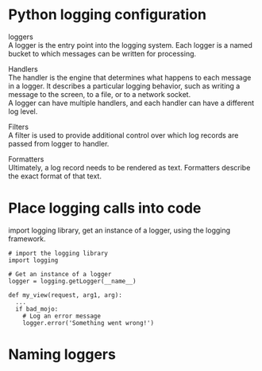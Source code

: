 # Python logging configuration    
loggers      
A logger is the entry point into the logging system. Each logger is a named bucket to which messages can be written for processing.     

Handlers   
The handler is the engine that determines what happens to each message in a logger. It describes a particular logging behavior, such as writing a message to the screen, to a file, or to a network socket.     
A logger can have multiple handlers, and each handler can have a different log level.     

Filters    
A filter is used to provide additional control over which log records are passed from logger to handler.     

Formatters   
Ultimately, a log record needs to be rendered as text. Formatters describe the exact format of that text.    

# Place logging calls into code    
import logging library, get an instance of a logger, using the logging framework.     

    # import the logging library
    import logging

    # Get an instance of a logger
    logger = logging.getLogger(__name__)

    def my_view(request, arg1, arg):
      ...
      if bad_mojo:
        # Log an error message
        logger.error('Something went wrong!')


# Naming loggers    


